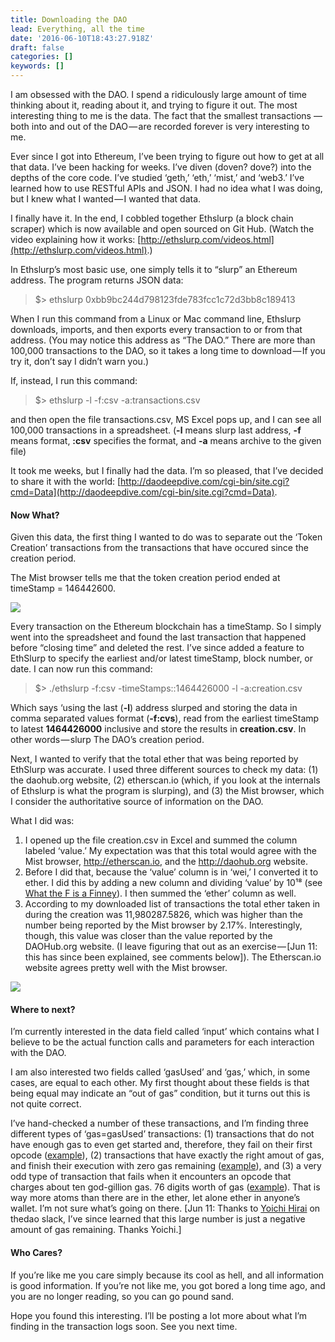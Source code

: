 ```yaml
---
title: Downloading the DAO
lead: Everything, all the time
date: '2016-06-10T18:43:27.918Z'
draft: false
categories: []
keywords: []
---
```


I am obsessed with the DAO. I spend a ridiculously large amount of time thinking about it, reading about it, and trying to figure it out. The most interesting thing to me is the data. The fact that the smallest transactions —both into and out of the DAO — are recorded forever is very interesting to me.

Ever since I got into Ethereum, I’ve been trying to figure out how to get at all that data. I’ve been hacking for weeks. I’ve diven (doven? dove?) into the depths of the core code. I’ve studied ‘geth,’ ‘eth,’ ‘mist,’ and ‘web3.’ I’ve learned how to use RESTful APIs and JSON. I had no idea what I was doing, but I knew what I wanted — I wanted that data.

I finally have it. In the end, I cobbled together Ethslurp (a block chain scraper) which is now available and open sourced on Git Hub. (Watch the video explaining how it works: [http://ethslurp.com/videos.html](http://ethslurp.com/videos.html).)

In Ethslurp’s most basic use, one simply tells it to “slurp” an Ethereum address. The program returns JSON data:

> $> ethslurp 0xbb9bc244d798123fde783fcc1c72d3bb8c189413

When I run this command from a Linux or Mac command line, Ethslurp downloads, imports, and then exports every transaction to or from that address. (You may notice this address as “The DAO.” There are more than 100,000 transactions to the DAO, so it takes a long time to download — If you try it, don’t say I didn’t warn you.)

If, instead, I run this command:

> $> ethslurp -l -f:csv -a:transactions.csv

and then open the file transactions.csv, MS Excel pops up, and I can see all 100,000 transactions in a spreadsheet. (**\-l** means slurp last address, **\-f** means format, **:csv** specifies the format, and **\-a** means archive to the given file)

It took me weeks, but I finally had the data. I’m so pleased, that I’ve decided to share it with the world: [http://daodeepdive.com/cgi-bin/site.cgi?cmd=Data](http://daodeepdive.com/cgi-bin/site.cgi?cmd=Data).

#### Now What?

Given this data, the first thing I wanted to do was to separate out the ‘Token Creation’ transactions from the transactions that have occured since the creation period.

The Mist browser tells me that the token creation period ended at timeStamp = 146442600.

![](/blog/medium-posts/img/004-Downloading-the-DAO-001.png)

Every transaction on the Ethereum blockchain has a timeStamp. So I simply went into the spreadsheet and found the last transaction that happened before “closing time” and deleted the rest. I’ve since added a feature to EthSlurp to specify the earliest and/or latest timeStamp, block number, or date. I can now run this command:

> $> ./ethslurp -f:csv -timeStamps::1464426000 -l -a:creation.csv

Which says ‘using the last (**\-l**) address slurped and storing the data in comma separated values format (**\-f:cvs**), read from the earliest timeStamp to latest **1464426000** inclusive and store the results in **creation.csv**. In other words — slurp The DAO’s creation period.

Next, I wanted to verify that the total ether that was being reported by EthSlurp was accurate. I used three different sources to check my data: (1) the daohub.org website, (2) etherscan.io (which, if you look at the internals of Ethslurp is what the program is slurping), and (3) the Mist browser, which I consider the authoritative source of information on the DAO.

What I did was:

1.  I opened up the file creation.csv in Excel and summed the column labeled ‘value.’ My expectation was that this total would agree with the Mist browser, http://etherscan.io, and the http://daohub.org website.
2.  Before I did that, because the ‘value’ column is in ‘wei,’ I converted it to ether. I did this by adding a new column and dividing ‘value’ by 10¹⁸ (see [What the F is a Finney](https://medium.com/@tjayrush/what-the-f-is-a-finney-8e727f29e77f#.fcas67m6m)). I then summed the ‘ether’ column as well.
3.  According to my downloaded list of transactions the total ether taken in during the creation was 11,980287.5826, which was higher than the number being reported by the Mist browser by 2.17%. Interestingly, though, this value was closer than the value reported by the DAOHub.org website. (I leave figuring that out as an exercise — \[Jun 11: this has since been explained, see comments below\]). The Etherscan.io website agrees pretty well with the Mist browser.

![](/blog/medium-posts/img/004-Downloading-the-DAO-002.png)

#### Where to next?

I’m currently interested in the data field called ‘input’ which contains what I believe to be the actual function calls and parameters for each interaction with the DAO.

I am also interested two fields called ‘gasUsed’ and ‘gas,’ which, in some cases, are equal to each other. My first thought about these fields is that being equal may indicate an “out of gas” condition, but it turns out this is not quite correct.

I’ve hand-checked a number of these transactions, and I’m finding three different types of ‘gas=gasUsed’ transactions: (1) transactions that do not have enough gas to even get started and, therefore, they fail on their first opcode ([example](https://etherscan.io/vmtrace?txhash=0x0c86ed91f75f5b44d7e8e97facbebba9cf1a14982d9006da480049c34d7cc12f)), (2) transactions that have exactly the right amout of gas, and finish their execution with zero gas remaining ([example](https://etherscan.io/vmtrace?txhash=0x685a466ac4ffa7a12172652726341fe7c18f124b8f94cef3ff30134ed81115b4)), and (3) a very odd type of transaction that fails when it encounters an opcode that charges about ten god-gillion gas. 76 digits worth of gas ([example](https://etherscan.io/vmtrace?txhash=0x8f3717c30250ccb23f5261319671c2a1b33ee3e9bf7c46a69c372c0217e177fa)). That is way more atoms than there are in the ether, let alone ether in anyone’s wallet. I’m not sure what’s going on there. \[Jun 11: Thanks to [Yoichi Hirai](https://thedao.slack.com/messages/@yhirai) on thedao slack, I’ve since learned that this large number is just a negative amount of gas remaining. Thanks Yoichi.\]

#### Who Cares?

If you’re like me you care simply because its cool as hell, and all information is good information. If you’re not like me, you got bored a long time ago, and you are no longer reading, so you can go pound sand.

Hope you found this interesting. I’ll be posting a lot more about what I’m finding in the transaction logs soon. See you next time.
